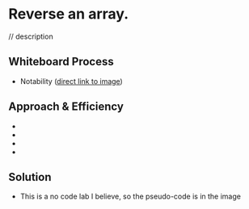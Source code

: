 # Reverse an array.

// description

## Whiteboard Process
- Notability ([direct link to image](https://notability.com/n/0OZm7qFi4EpdclH08EkBBu))

## Approach & Efficiency
<!-- What approach did you take? Why? What is the Big O space/time for this approach? -->
- 
- 
- 
- 

## Solution
- This is a no code lab I believe, so the pseudo-code is in the image


